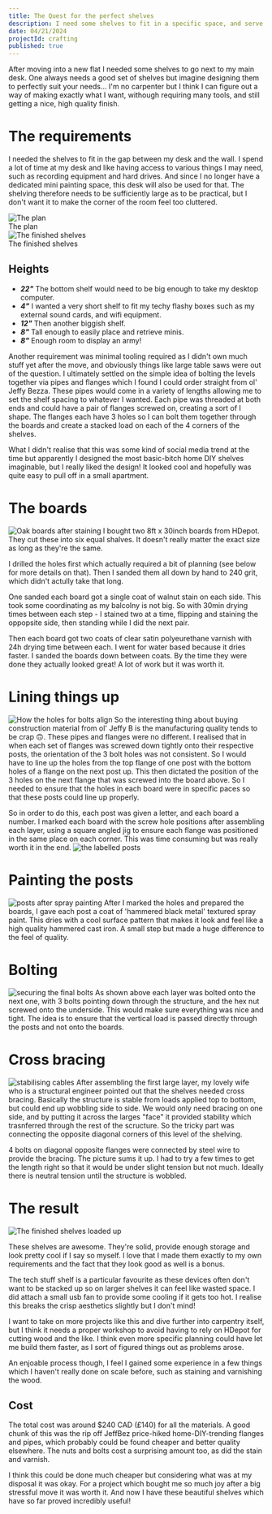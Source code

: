 ```yaml
---
title: The Quest for the perfect shelves
description: I need some shelves to fit in a specific space, and serve specific purposes.
date: 04/21/2024
projectId: crafting
published: true
---
```


After moving into a new flat I needed some shelves to go next to my main desk. One always needs a good set of shelves but imagine designing them to perfectly suit your needs... I'm no carpenter but I think I can figure out a way of making exactly what I want, withough requiring many tools, and still getting a nice, high quality finish.

# The requirements
I needed the shelves to fit in the gap between my desk and the wall. I spend a lot of time at my desk and like having access to various things I may need, such as recording equipment and hard drives. And since I no longer have a dedicated mini painting space, this desk will also be used for that. The shelving therefore needs to be sufficiently large as to be practical, but I don't want it to make the corner of the room feel too cluttered.


<div class="one-two-grid">
    <div class="post-image-container">
        <img alt="The plan" src="/images/woodwork/shelves/shelf-plan-white.svg" class="post-image" />
        <div class="caption">The plan</div>
    </div>
    <div class="post-image-container">
        <img alt="The finished shelves" src="/images/woodwork/shelves/finished-shelves.webp" class="post-image" />
        <div class="caption">The finished shelves</div>
    </div>
</div>

## Heights
- ***22"*** The bottom shelf would need to be big enough to take my desktop computer.
- ***4"*** I wanted a very short shelf to fit my techy flashy boxes such as my external sound cards, and wifi equipment.
- ***12"*** Then another biggish shelf.
- ***8"*** Tall enough to easily place and retrieve minis.
- ***8"*** Enough room to display an army!

Another requirement was minimal tooling required as I didn't own much stuff yet after the move, and obviously things like large table saws were out of the question. I ultimately settled on the simple idea of bolting the levels together via pipes and flanges which I found I could order straight from ol' Jeffy Bezza. These pipes would come in a variety of lengths allowing me to set the shelf spacing to whatever I wanted. Each pipe was threaded at both ends and could have a pair of flanges screwed on, creating a sort of I shape. The flanges each have 3 holes so I can bolt them together through the boards and create a stacked load on each of the 4 corners of the shelves.

What I didn't realise that this was some kind of social media trend at the time but apparently I designed the most basic-bitch home DIY shelves imaginable, but I really liked the design! It looked cool and hopefully was quite easy to pull off in a small apartment.

# The boards
![Oak boards after staining](woodwork/shelves/boards.webp)
I bought two 8ft x 30inch boards from HDepot. They cut these into six equal shalves. It doesn't really matter the exact size as long as they're the same.

I drilled the holes first which actually required a bit of planning (see below for more details on that). Then I sanded them all down by hand to 240 grit, which didn't actully take that long.

One sanded each board got a single coat of walnut stain on each side. This took some coordinating as my balcolny is not big. So with 30min drying times between each step - I stained two at a time, flipping and staining the oppopsite side, then standing while I did the next pair.

Then each board got two coats of clear satin polyeurethane varnish with 24h drying time between each. I went for water based because it dries faster. I sanded the boards down between coats. By the time they were done they actually looked great! A lot of work but it was worth it.

# Lining things up
![How the holes for bolts align](woodwork/shelves/screw-diagram.svg)
So the interesting thing about buying construction material from ol' Jeffy B is the manufacturing quality tends to be crap 🙃. These pipes and flanges were no different. I realised that in when each set of flanges was screwed down tightly onto their respective posts, the orientation of the 3 bolt holes was not consistent. So I would have to line up the holes from the top flange of one post with the bottom holes of a flange on the next post up. This then dictated the position of the 3 holes on the next flange that was screwed into the board above. So I needed to ensure that the holes in each board were in specific paces so that these posts could line up properly.

So in order to do this, each post was given a letter, and each board a number. I marked each board with the screw hole positions after assembling each layer, using a square angled jig to ensure each flange was positioned in the same place on each corner. This was time consuming but was really worth it in the end.
![the labelled posts](woodwork/shelves/pipes-labelled.webp)

# Painting the posts
![posts after spray painting](woodwork/shelves/pipes-sprayed.webp)
After I marked the holes and prepared the boards, I gave each post a coat of 'hammered black metal' textured spray paint. This dries with a cool surface pattern that makes it look and feel like a high quality hammered cast iron. A small step but made a huge difference to the feel of quality.

# Bolting
![securing the final bolts](woodwork/shelves/working.webp)
As shown above each layer was bolted onto the next one, with 3 bolts pointing down through the structure, and the hex nut screwed onto the underside. This would make sure everything was nice and tight. The idea is to ensure that the vertical load is passed directly through the posts and not onto the boards.

# Cross bracing
![stabilising cables](woodwork/shelves/cross-bracing.webp)
After assembling the first large layer, my lovely wife who is a structural engineer pointed out that the shelves needed cross bracing. Basically the structure is stable from loads applied top to bottom, but could end up wobbling side to side. We would only need bracing on one side, and by putting it across the larges "face" it provided stability which trasnferred through the rest of the scructure. So the tricky part was connecting the opposite diagonal corners of this level of the shelving.

4 bolts on diagonal opposite flanges were connected by steel wire to provide the bracing. The picture sums it up. I had to try a few times to get the length right so that it would be under slight tension but not much. Ideally there is neutral tension until the structure is wobbled.

# The result
![The finished shelves loaded up](woodwork/shelves/finished-full-shelves.webp)

These shelves are awesome. They're solid, provide enough storage and look pretty cool if I say so myself. I love that I made them exactly to my own requirements and the fact that they look good as well is a bonus.

The tech stuff shelf is a particular favourite as these devices often don't want to be stacked up so on larger shelves it can feel like wasted space. I did attach a small usb fan to provide some cooling if it gets too hot. I realise this breaks the crisp aesthetics slightly but I don't mind!

I want to take on more projects like this and dive further into carpentry itself, but I think it needs a proper workshop to avoid having to rely on HDepot for cutting wood and the like. I think even more specific planning could have let me build them faster, as I sort of figured things out as problems arose.

An enjoable process though, I feel I gained some experience in a few things which I haven't really done on scale before, such as staining and varnishing the wood.

## Cost
The total cost was around $240 CAD (£140) for all the materials. A good chunk of this was the rip off JeffBez price-hiked home-DIY-trending flanges and pipes, which probably could be found cheaper and better quality elsewhere. The nuts and bolts cost a surprising amount too, as did the stain and varnish.

I think this could be done much cheaper but considering what was at my disposal it was okay. For a project which bought me so much joy after a big stressful move it was worth it. And now I have these beautiful shelves which have so far proved incredibly useful!